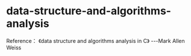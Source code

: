 # data-structure-and-algorithms-analysis

 Reference：
  《data structure and algorithms analysis in C》
                                                ---Mark Allen Weiss

